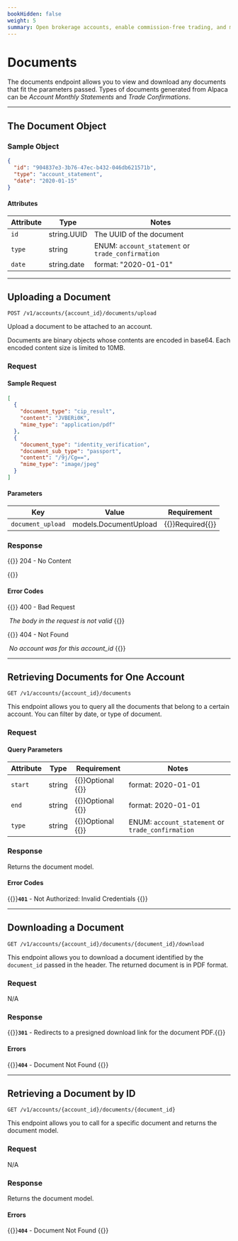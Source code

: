 ```yaml
---
bookHidden: false
weight: 5
summary: Open brokerage accounts, enable commission-free trading, and manage the ongoing user experience with Alpaca Broker API
---
```


# Documents

The documents endpoint allows you to view and download any documents that fit the parameters passed. Types of documents generated from Alpaca can be _Account Monthly Statements_ and _Trade Confirmations_.

---

## **The Document Object**

### Sample Object

```json
{
  "id": "904837e3-3b76-47ec-b432-046db621571b",
  "type": "account_statement",
  "date": "2020-01-15"
}
```

#### Attributes

| Attribute       | Type        | Notes                                             |
| --------------- | ----------- | ------------------------------------------------- |
| `id`   | string.UUID | The UUID of the document                          |
| `type` | string      | ENUM: `account_statement` or `trade_confirmation` |
| `date` | string.date | format: "2020-01-01"                              |

---

## **Uploading a Document**

`POST /v1/accounts/{account_id}/documents/upload`

Upload a document to be attached to an account.

Documents are binary objects whose contents are encoded in base64. Each encoded content size is limited to 10MB.

### Request

#### Sample Request

```json
[
  {
    "document_type": "cip_result",
    "content": "JVBERi0K",
    "mime_type": "application/pdf"
  },
  {
    "document_type": "identity_verification",
    "document_sub_type": "passport",
    "content": "/9j/Cg==",
    "mime_type": "image/jpeg"
  }
]
```

#### Parameters

| Key               | Value                 | Requirement                          |
| ----------------- | --------------------- | ------------------------------------ |
| `document_upload` | models.DocumentUpload | {{<hint danger>}}Required{{</hint>}} |

### Response

{{<hint good>}}
204 - No Content

{{</hint>}}

#### Error Codes

{{<hint warning>}}
400 - Bad Request

​ _The body in the request is not valid_
{{</hint>}}

{{<hint warning>}}
404 - Not Found

​ _No account was for this account_id_
{{</hint>}}

---

## **Retrieving Documents for One Account**

`GET /v1/accounts/{account_id}/documents`

This endpoint allows you to query all the documents that belong to a certain account. You can filter by date, or type of document.

### Request

#### Query Parameters

| Attribute       | Type   | Requirement                         | Notes                                             |
| --------------- | ------ | ----------------------------------- | ------------------------------------------------- |
| `start`    | string | {{<hint info>}}Optional {{</hint>}} | format: 2020-01-01                                |
| `end`      | string | {{<hint info>}}Optional {{</hint>}} | format: 2020-01-01                                |
| `type` | string | {{<hint info>}}Optional {{</hint>}} | ENUM: `account_statement` or `trade_confirmation` |

### Response

Returns the document model.

#### Error Codes

{{<hint warning>}}**`401`** - Not Authorized: Invalid Credentials {{</hint>}}

---

## **Downloading a Document**

`GET /v1/accounts/{account_id}/documents/{document_id}/download`

This endpoint allows you to download a document identified by the `document_id` passed in the header. The returned document is in PDF format.

### Request

N/A

### Response

{{<hint good>}}**`301`** - Redirects to a presigned download link for the document PDF.{{</hint>}}

#### Errors

{{<hint warning>}}**`404`** - Document Not Found {{</hint>}}

---

## **Retrieving a Document by ID**

`GET /v1/accounts/{account_id}/documents/{document_id}`

This endpoint allows you to call for a specific document and returns the document model.

### Request

N/A

### Response

Returns the document model.

#### Errors

{{<hint warning>}}**`404`** - Document Not Found {{</hint>}}

&nbsp;
